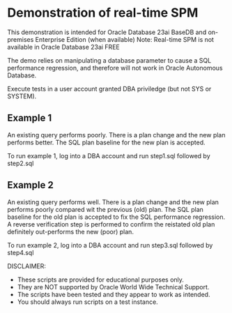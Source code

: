 # Demonstration of real-time SPM

This demonstration is intended for Oracle Database 23ai BaseDB and on-premises Enterprise Edition (when available)
Note: Real-time SPM is not available in Oracle Database 23ai FREE

The demo relies on manipulating a database parameter to cause a SQL performance regression, and therefore 
will not work in Oracle Autonomous Database.

Execute tests in a user account granted DBA priviledge (but not SYS or SYSTEM). 

## Example 1

An existing query performs poorly. There is a plan change and the new plan performs better. 
The SQL plan baseline for the new plan is accepted.

To run example 1, log into a DBA account and run step1.sql followed by step2.sql

## Example 2

An existing query performs well. There is a plan change and the new plan performs poorly compared wit the previous (old) plan. 
The SQL plan baseline for the old plan is accepted to fix the SQL performance regression.
A reverse verification step is performed to confirm the reistated old plan definitely out-performs the new (poor) plan.

To run example 2, log into a DBA account and run step3.sql followed by step4.sql

DISCLAIMER:
- These scripts are provided for educational purposes only.
- They are NOT supported by Oracle World Wide Technical Support.
- The scripts have been tested and they appear to work as intended.
- You should always run scripts on a test instance.
